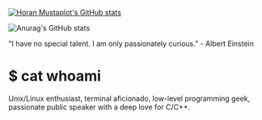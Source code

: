 [![Horan Mustaplot's GitHub stats](https://github-readme-stats.vercel.app/api?username=horanmustaplot)](https://github.com/horanmustaplot/github-readme-stats)

![Anurag's GitHub stats](https://github-readme-stats.vercel.app/api?username=horanmustaplot&show_icons=true&theme=github_dark)

"I have no special talent. I am only passionately curious." - Albert Einstein

# $ cat whoami

Unix/Linux enthusiast, terminal aficionado, low-level programming geek, passionate public speaker with a deep love for C/C++.

